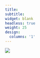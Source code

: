 ```yaml
---
title:
subtitle:
widget: blank
headless: true
weight: 25
design:
  columns: '1'
---
```

![](featured_cfp.jpg "")
